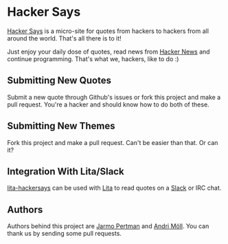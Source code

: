 # Hacker Says

[Hacker Says](http://hackersays.com) is a micro-site for quotes from hackers to
hackers from all around the world. That's all there is to it!

Just enjoy your daily dose of quotes, read news from [Hacker News](http://news.ycombinator.com)
and continue programming. That's what we, hackers, like to do :)

## Submitting New Quotes

Submit a new quote through Github's issues or fork this project and make
a pull request. You're a hacker and should know how to do both of these.

## Submitting New Themes

Fork this project and make a pull request. Can't be easier than that. Or can it?

## Integration With Lita/Slack

[lita-hackersays](https://github.com/jarmo/lita-hackersays) can be used with 
[Lita](https://github.com/jimmycuadra/lita) to read quotes on a [Slack](https://slack.com/) or IRC chat.

## Authors

Authors behind this project are [Jarmo Pertman](http://itreallymatters.net) and [Andri Möll](http://themoll.com). You can thank us
by sending some pull requests.
